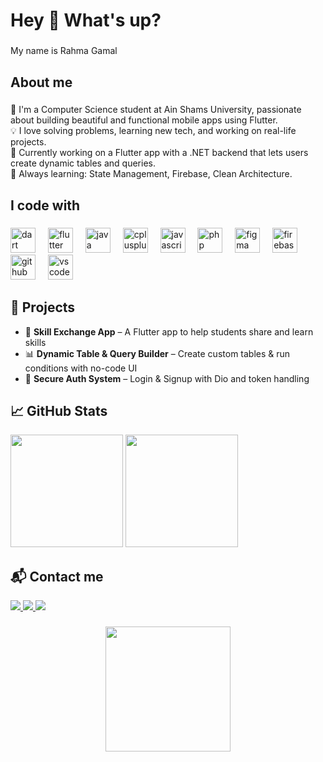 <h1 align="left">Hey 👋 What's up?</h1>

###

<p align="left">My name is Rahma Gamal</p>

###

<h2 align="left">About me</h2>

###

<p align="left">
🌟 I'm a Computer Science student at Ain Shams University, passionate about building beautiful and functional mobile apps using Flutter.<br>
💡 I love solving problems, learning new tech, and working on real-life projects.<br>
🚀 Currently working on a Flutter app with a .NET backend that lets users create dynamic tables and queries.<br>
🌱 Always learning: State Management, Firebase, Clean Architecture.
</p>

###

<h2 align="left">I code with</h2>

###

<div align="left">
  <img src="https://cdn.jsdelivr.net/gh/devicons/devicon/icons/dart/dart-original.svg" height="40" alt="dart logo" />
  <img width="12" />
  <img src="https://cdn.jsdelivr.net/gh/devicons/devicon/icons/flutter/flutter-original.svg" height="40" alt="flutter logo" />
  <img width="12" />
  <img src="https://cdn.jsdelivr.net/gh/devicons/devicon/icons/java/java-original.svg" height="40" alt="java logo" />
  <img width="12" />
  <img src="https://cdn.jsdelivr.net/gh/devicons/devicon/icons/cplusplus/cplusplus-original.svg" height="40" alt="cplusplus logo" />
  <img width="12" />
  <img src="https://cdn.jsdelivr.net/gh/devicons/devicon/icons/javascript/javascript-original.svg" height="40" alt="javascript logo" />
  <img width="12" />
  <img src="https://cdn.jsdelivr.net/gh/devicons/devicon/icons/php/php-original.svg" height="40" alt="php logo" />
  <img width="12" />
  <img src="https://cdn.jsdelivr.net/gh/devicons/devicon/icons/figma/figma-original.svg" height="40" alt="figma logo" />
  <img width="12" />
  <img src="https://cdn.jsdelivr.net/gh/devicons/devicon/icons/firebase/firebase-plain.svg" height="40" alt="firebase logo" />
  <img width="12" />
  <img src="https://cdn.jsdelivr.net/gh/devicons/devicon/icons/github/github-original.svg" height="40" alt="github logo" />
  <img width="12" />
  <img src="https://cdn.jsdelivr.net/gh/devicons/devicon/icons/vscode/vscode-original.svg" height="40" alt="vscode logo" />
</div>

###

<h2 align="left">📌 Projects</h2>

<ul align="left">
  <li>📱 <strong>Skill Exchange App</strong> – A Flutter app to help students share and learn skills</li>
  <li>📊 <strong>Dynamic Table & Query Builder</strong> – Create custom tables & run conditions with no-code UI</li>
  <li>🔐 <strong>Secure Auth System</strong> – Login & Signup with Dio and token handling</li>
</ul>

###

<h2 align="left">📈 GitHub Stats</h2>

<div align="left">
  <img src="https://github-readme-stats.vercel.app/api?username=rahmagamal&show_icons=true&theme=tokyonight" height="180"/>
  <img src="https://github-readme-stats.vercel.app/api/top-langs/?username=rahmagamal&layout=compact&theme=tokyonight" height="180"/>
</div>

###

<h2 align="left">📬 Contact me</h2>

<p align="left">
  <a href="mailto:rahma.gamal@example.com" target="_blank">
    <img src="https://img.shields.io/badge/Gmail-D14836?style=flat&logo=gmail&logoColor=white" />
  </a>
  <a href="https://linkedin.com/in/yourlinkedin" target="_blank">
    <img src="https://img.shields.io/badge/LinkedIn-0A66C2?style=flat&logo=linkedin&logoColor=white" />
  </a>
  <a href="https://github.com/rahmagamal" target="_blank">
    <img src="https://img.shields.io/badge/GitHub-100000?style=flat&logo=github&logoColor=white" />
  </a>
</p>

###

<div align="center">
  <img height="200" src="https://i.imgflip.com/65efzo.gif" />
</div>
